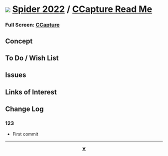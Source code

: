 # [![](https://pushme-pullyou.github.io/tootoo-2022/lib/assets/icons/mark-github.svg )](https://github.com/ladybug-tools/spider-2022/ "Source code on GitHub" ) [Spider 2022]( https://ladybug-tools.github.io/spider-2022/ "Home page" ) / [CCapture Read Me]( https://pushme-pullyou.github.io/tootoo-2021/lib-templates/readme.html#README.md)


<!--@@@
<div class=iframe-resize ><iframe src=https://ladybug.tools/spider-2022/ xxxxx/ height=100% width=100% ></iframe></div>
_CCapture in a resizable window. One finger to rotate. Two to zoom._
@@@-->

### Full Screen: [CCapture]( https://ladybug.tools/spider-2022/xxxxx/ )


## Concept


## To Do / Wish List


## Issues


## Links of Interest


## Change Log


### 123

* First commit


***

<center title="Hello! Click me to go up to the top" ><a class=aDingbat href=javascript:window.scrollTo(0,0);> ❦ </a></center>
